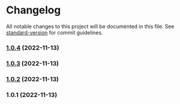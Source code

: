 # Changelog

All notable changes to this project will be documented in this file. See [standard-version](https://github.com/conventional-changelog/standard-version) for commit guidelines.

### [1.0.4](https://github.com/dariusbakunas/eve-db/compare/v1.0.3...v1.0.4) (2022-11-13)

### [1.0.3](https://github.com/dariusbakunas/eve-db/compare/v1.0.2...v1.0.3) (2022-11-13)

### [1.0.2](https://github.com/dariusbakunas/eve-db/compare/v1.0.1...v1.0.2) (2022-11-13)

### 1.0.1 (2022-11-13)
